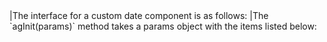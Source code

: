 <framework-specific-section frameworks="angular">
|The interface for a custom date component is as follows:
</framework-specific-section>
<framework-specific-section frameworks="angular">
<interface-documentation interfaceName='IDateAngularComp' config='{"asCode":true }' ></interface-documentation>
</framework-specific-section> 

<framework-specific-section frameworks="angular">
|The `agInit(params)` method takes a params object with the items listed below:
</framework-specific-section>